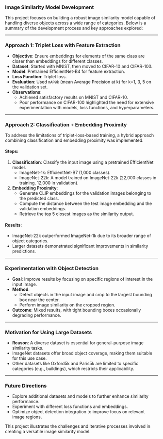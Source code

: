 ### Image Similarity Model Development

This project focuses on building a robust image similarity model capable of handling diverse objects across a wide range of categories. Below is a summary of the development process and key approaches explored:

---

### **Approach 1: Triplet Loss with Feature Extraction**
- **Objective**: Ensure embeddings for elements of the same class are closer than embeddings for different classes.
- **Dataset**: Started with MNIST, then moved to CIFAR-10 and CIFAR-100.
- **Model**: Pretrained EfficientNet-B4 for feature extraction.
- **Loss Function**: Triplet loss.
- **Evaluation**: Used `mAP@k` (mean Average Precision at k) for k=1, 3, 5 on the validation set.
- **Observations**:
  - Achieved satisfactory results on MNIST and CIFAR-10.
  - Poor performance on CIFAR-100 highlighted the need for extensive experimentation with models, loss functions, and hyperparameters.

---

### **Approach 2: Classification + Embedding Proximity**
To address the limitations of triplet-loss-based training, a hybrid approach combining classification and embedding proximity was implemented.

#### **Steps**:
1. **Classification**: Classify the input image using a pretrained EfficientNet model.
   - ImageNet-1k: EfficientNet-B7 (1,000 classes).
   - ImageNet-22k: A model trained on ImageNet-22k (22,000 classes in training, 12,000 in validation).
2. **Embedding Proximity**:
   - Generate CLIP embeddings for the validation images belonging to the predicted class.
   - Compute the distance between the test image embedding and the validation embeddings.
   - Retrieve the top 5 closest images as the similarity output.

#### **Results**:
- ImageNet-22k outperformed ImageNet-1k due to its broader range of object categories.
- Larger datasets demonstrated significant improvements in similarity predictions.

---

### **Experimentation with Object Detection**
- **Goal**: Improve results by focusing on specific regions of interest in the input image.
- **Method**:
  - Detect objects in the input image and crop to the largest bounding box near the center.
  - Perform image similarity on the cropped region.
- **Outcome**: Mixed results, with tight bounding boxes occasionally degrading performance.

---

### **Motivation for Using Large Datasets**
- **Reason**: A diverse dataset is essential for general-purpose image similarity tasks. 
- ImageNet datasets offer broad object coverage, making them suitable for this use case.
- Other datasets like Oxford5k and Paris5k are limited to specific categories (e.g., buildings), which restricts their applicability.

---

### **Future Directions**
- Explore additional datasets and models to further enhance similarity performance.
- Experiment with different loss functions and embeddings.
- Optimize object detection integration to improve focus on relevant image regions.

This project illustrates the challenges and iterative processes involved in creating a versatile image similarity model.
